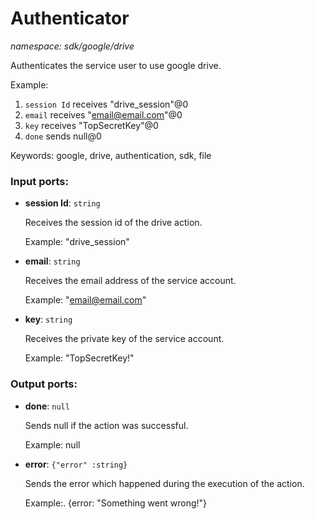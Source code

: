 # Authenticator

_namespace: sdk/google/drive_

Authenticates the service user to use google drive.

Example:
1. `session Id` receives "drive_session"@0 
2. `email` receives  "email@email.com"@0
3. `key` receives "TopSecretKey"@0
4. `done` sends null@0 

Keywords: google, drive, authentication, sdk, file

### Input ports:

* __session Id__: ` string `

    Receives the session id of the drive action.
    
    Example: 
    "drive_session"


* __email__: ` string `

    Receives the email address of the service account.
    
    Example: 
    "email@email.com"


* __key__: ` string `

    Receives the private key of the service account.
    
    Example: 
    "TopSecretKey!"

### Output ports:

* __done__: ` null `

    Sends null if the action was successful.
    
    Example:
    null


* __error__: ` {"error" :string} `

    Sends the error which happened during the execution of the action.
    
    Example:.
    {error: "Something went wrong!"}

